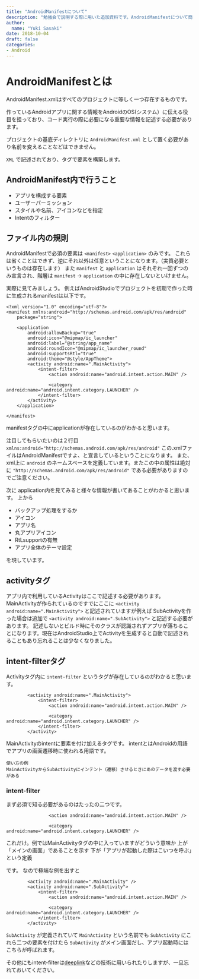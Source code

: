```yaml
---
title: "AndroidManifestについて"
description: "勉強会で説明する際に用いた追加資料です。AndroidManifestについて簡単なマトメになっています。"
author:
  name: "Yuki Sasaki"
date: 2018-10-04
draft: false
categories:
- Android
---
```


# AndroidManifestとは
AndroidManifest.xmlはすべてのプロジェクトに等しく一つ存在するものです。

作っているAndroidアプリに関する情報をAndroidのOS(システム）に伝える役目を担っており、コード実行の際に必要になる重要な情報を記述する必要があります。

プロジェクトの基底ディレクトリに `AndroidManifest.xml` として置く必要があり名前を変えることなどはできません。

`XML` で記述されており、タグで要素を構築します。

## AndroidManifest内で行うこと

- アプリを構成する要素
- ユーザーパーミッション
- スタイルや名前、アイコンなどを指定
- Intentのフィルター

## ファイル内の規則

AndroidManifestで必須の要素は `<manifest>` `<application>` のみです。
これらは省くことはできず、逆にそれ以外は任意ということになります。（実質必要というものは存在します）
また `manifest` と `application` はそれぞれ一回ずつのみ宣言され、階層は `manifest` -> `application` の中に存在しないといけません。

実際に見てみましょう。
例えばAndroidStudioでプロジェクトを初期で作った時に生成されるmanifestは以下です。

```
<?xml version="1.0" encoding="utf-8"?>
<manifest xmlns:android="http://schemas.android.com/apk/res/android"
    package="string">

    <application
        android:allowBackup="true"
        android:icon="@mipmap/ic_launcher"
        android:label="@string/app_name"
        android:roundIcon="@mipmap/ic_launcher_round"
        android:supportsRtl="true"
        android:theme="@style/AppTheme">
        <activity android:name=".MainActivity">
            <intent-filter>
                <action android:name="android.intent.action.MAIN" />

                <category android:name="android.intent.category.LAUNCHER" />
            </intent-filter>
        </activity>
    </application>

</manifest>
```

manifestタグの中にapplicationが存在しているのがわかると思います。

注目してもらいたいのは２行目 `xmlns:android="http://schemas.android.com/apk/res/android"`
この.xmlファイルはAndroidManifestですよ、と宣言しているということになります。
また、xml上に `android` のネームスペースを定義しています。またこの中の属性は絶対に `"http://schemas.android.com/apk/res/android"` である必要がありますのでご注意ください。

次に application内を見てみると様々な情報が書いてあることがわかると思います。
上から

- バックアップ処理をするか
- アイコン
- アプリ名
- 丸アプリアイコン
- RtLsupportの有無
- アプリ全体のテーマ設定

を現しています。

## activityタグ
アプリ内で利用しているActivityはここで記述する必要があります。
MainActivityが作られているのですでにここに `<activity android:name=".MainActivity">` と記述されていますが例えば SubActivityを作った場合は追加で `<activity android:name=".SubActivity">` と記述する必要があります。
記述しないとビルド時にそのクラスが認識されずアプリが落ちることになります。現在はAndroidStudio上でActivityを生成すると自動で記述されることもあり忘れることは少なくなりました。

## intent-filterタグ
Activityタグ内に `intent-filter` というタグが存在しているのがわかると思います。
```
        <activity android:name=".MainActivity">
            <intent-filter>
                <action android:name="android.intent.action.MAIN" />

                <category android:name="android.intent.category.LAUNCHER" />
            </intent-filter>
        </activity>
```

MainActivityのintentに要素を付け加えるタグです。
intentとはAndroidの用語でアプリの画面遷移時に使われる用語です。

```
使い方の例
MainActivityからSubActivityにインテント（遷移）させるときにあのデータを渡す必要がある
```

### intent-filter
まず必須で知る必要があるのはたったの二つです。

```
                <action android:name="android.intent.action.MAIN" />

                <category android:name="android.intent.category.LAUNCHER" />
```

これだけ。例ではMainActivityタグの中に入っていますがどういう意味か
上が「メインの画面」であることを示す
下が「アプリが起動した際はこいつを呼ぶ」という定義

です。
なので極端な例を出すと

```
        <activity android:name=".MainActivity" />
        <activity android:name=".SubActivity">
            <intent-filter>
                <action android:name="android.intent.action.MAIN" />

                <category android:name="android.intent.category.LAUNCHER" />
            </intent-filter>
        </activity>
```

`SubActivity` が定義されていて `MainActivity` という名前でも `SubActivity` にこれら二つの要素を付けたら `SubActivity` がメイン画面だし、アプリ起動時にはこちらが呼ばれます。


その他にもintent-filterは[deeplink](https://medium.com/raccoonwallet/raccoonwallet%E3%81%AFdeeplink%E3%81%AB%E5%AF%BE%E5%BF%9C%E3%81%97%E3%81%A6%E3%81%84%E3%82%8B%E8%A9%B1-21621a685fc3)などの技術に用いられたりしますが、一旦忘れておいてください。